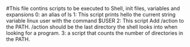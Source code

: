 #This file contins scripts to be executed to Shell, init files, variables and expansions
0: an alias of ls
1: This script prints hello the current string variable linux user with the command $USER
2: This script Add /action to the PATH. /action should be the last directory the shell looks into when looking for a program.
3: a script that counts the number of directories in the PATH.
